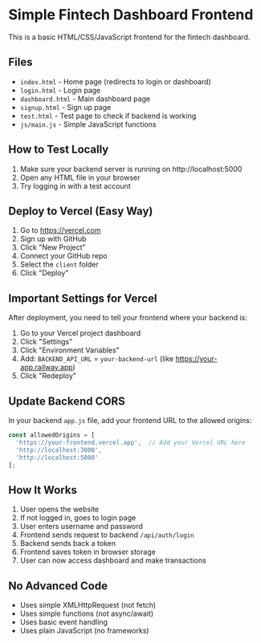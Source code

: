 # Simple Fintech Dashboard Frontend

This is a basic HTML/CSS/JavaScript frontend for the fintech dashboard.

## Files

- `index.html` - Home page (redirects to login or dashboard)
- `login.html` - Login page
- `dashboard.html` - Main dashboard page
- `signup.html` - Sign up page
- `test.html` - Test page to check if backend is working
- `js/main.js` - Simple JavaScript functions

## How to Test Locally

1. Make sure your backend server is running on http://localhost:5000
2. Open any HTML file in your browser
3. Try logging in with a test account

## Deploy to Vercel (Easy Way)

1. Go to https://vercel.com
2. Sign up with GitHub
3. Click "New Project"
4. Connect your GitHub repo
5. Select the `client` folder
6. Click "Deploy"

## Important Settings for Vercel

After deployment, you need to tell your frontend where your backend is:

1. Go to your Vercel project dashboard
2. Click "Settings"
3. Click "Environment Variables"
4. Add: `BACKEND_API_URL` = `your-backend-url` (like https://your-app.railway.app)
5. Click "Redeploy"

## Update Backend CORS

In your backend `app.js` file, add your frontend URL to the allowed origins:

```javascript
const allowedOrigins = [
  'https://your-frontend.vercel.app',  // Add your Vercel URL here
  'http://localhost:3000',
  'http://localhost:5000'
];
```

## How It Works

1. User opens the website
2. If not logged in, goes to login page
3. User enters username and password
4. Frontend sends request to backend `/api/auth/login`
5. Backend sends back a token
6. Frontend saves token in browser storage
7. User can now access dashboard and make transactions

## No Advanced Code

- Uses simple XMLHttpRequest (not fetch)
- Uses simple functions (not async/await)
- Uses basic event handling
- Uses plain JavaScript (no frameworks)
